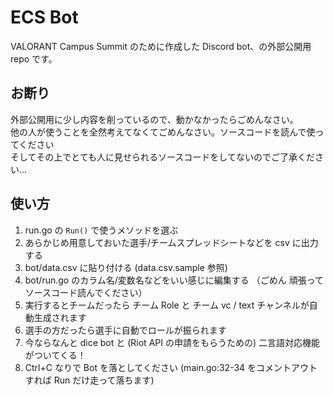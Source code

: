 # ECS Bot

VALORANT Campus Summit のために作成した Discord bot、の外部公開用 repo です。


## お断り

外部公開用に少し内容を削っているので、動かなかったらごめんなさい。  
他の人が使うことを全然考えてなくてごめんなさい。ソースコードを読んで使ってください  
そしてその上でとても人に見せられるソースコードをしてないのでご了承ください…  

## 使い方

1. run.go の `Run()` で使うメソッドを選ぶ
2. あらかじめ用意しておいた選手/チームスプレッドシートなどを csv に出力する
3. bot/data.csv に貼り付ける (data.csv.sample 参照)
4. bot/run.go のカラム名/変数名などをいい感じに編集する （ごめん 頑張ってソースコード読んでください）
5. 実行するとチームだったら チーム Role と チーム vc / text チャンネルが自動生成されます
6. 選手の方だったら選手に自動でロールが振られます
7. 今ならなんと dice bot と (Riot API の申請をもらうための) 二言語対応機能がついてくる！
8. Ctrl+C なりで Bot を落としてください (main.go:32-34 をコメントアウトすれば Run だけ走って落ちます)